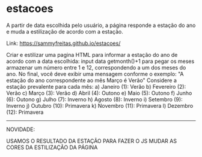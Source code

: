 # estacoes
A partir de data escolhida pelo usuário, a página responde a estação do ano e muda a estilização de acordo com a estação.

Link: https://sammyfreitas.github.io/estacoes/

Criar e estilizar uma pagina HTML para informar a estação do ano de acordo com a data escolhida: 
input data
getmonth()+1 para pegar os meses  
armazenar um número entre 1 e 12, correspondendo a um dos  meses do ano. No final, você deve exibir uma mensagem conforme o exemplo: 
 "A estação do ano correspondente ao mês Março é Verão" 
Considere a estação prevalente para cada mês: 
a) Janeiro (1): Verão 
b) Fevereiro (2): Verão 
c) Março (3): Verão 
d) Abril (4): Outono 
e) Maio (5): Outono 
f) Junho (6): Outono 
g) Julho (7): Inverno 
h) Agosto (8): Inverno 
i) Setembro (9): Inverno 
j) Outubro (10): Primavera 
k) Novembro (11): Primavera 
l) Dezembro (12): Primavera

--------------------------------
NOVIDADE:

USAMOS O RESULTADO DA ESTAÇÃO PARA FAZER O JS MUDAR AS CORES DA ESTILIZAÇÃO DA PÁGINA
